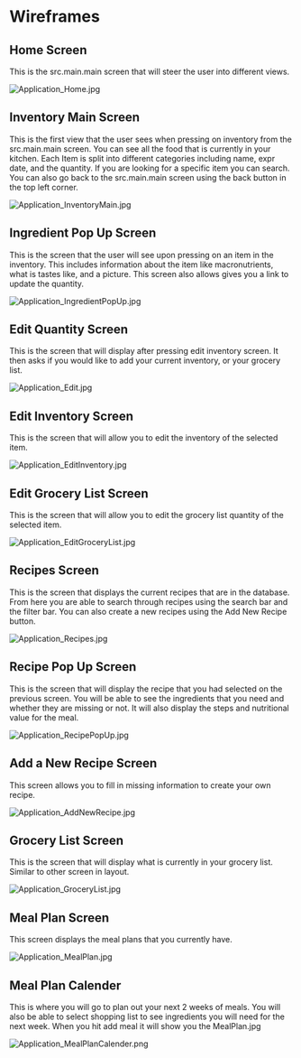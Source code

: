 # Wireframes

## Home Screen

This is the src.main.main screen that will steer the user into different views.

![Application_Home.jpg](Application_Home.jpg)

## Inventory Main Screen

This is the first view that the user sees when pressing on inventory from the src.main.main screen. You can see all the
food that is currently in your kitchen. Each Item is split into different categories including name, expr date, and the 
quantity. If you are looking for a specific item you can search. You can also go back to the src.main.main screen using the back 
button in the top left corner.

![Application_InventoryMain.jpg](Application_InventoryMain.jpg)

## Ingredient Pop Up Screen

This is the screen that the user will see upon pressing on an item in the inventory. This includes information about 
the item like macronutrients, what is tastes like, and a picture. This screen also allows gives you a link to update the 
quantity.

![Application_IngredientPopUp.jpg](Application_IngredientPopUp.jpg)

## Edit Quantity Screen

This is the screen that will display after pressing edit inventory screen. It then asks if you would like to add 
your current inventory, or your grocery list. 

![Application_Edit.jpg](Application_Edit.jpg)

## Edit Inventory Screen

This is the screen that will allow you to edit the inventory of the selected item.

![Application_EditInventory.jpg](Application_EditInventory.jpg)

## Edit Grocery List Screen

This is the screen that will allow you to edit the grocery list quantity of the selected item.

![Application_EditGroceryList.jpg](Application_EditGroceryList.jpg)

## Recipes Screen

This is the screen that displays the current recipes that are in the database. From here you are able to search through 
recipes using the search bar and the filter bar. You can also create a new recipes using the Add New Recipe button.

![Application_Recipes.jpg](Application_Recipes.jpg)

## Recipe Pop Up Screen

This is the screen that will display the recipe that you had selected on the previous screen. You will be able to see
the ingredients that you need and whether they are missing or not. It will also display the steps and nutritional value
for the meal. 

![Application_RecipePopUp.jpg](Application_RecipePopUp.jpg)

## Add a New Recipe Screen

This screen allows you to fill in missing information to create your own recipe.

![Application_AddNewRecipe.jpg](Application_AddNewRecipe.jpg)

## Grocery List Screen 

This is the screen that will display what is currently in your grocery list. Similar to other screen in layout. 

![Application_GroceryList.jpg](Application_GroceryList.jpg)

## Meal Plan Screen

This screen displays the meal plans that you currently have.

![Application_MealPlan.jpg](Application_MealPlan.jpg)

## Meal Plan Calender

This is where you will go to plan out your next 2 weeks of meals.
You will also be able to select shopping list to see ingredients you will need for the next week.
When you hit add meal it will show you the MealPlan.jpg

![Application_MealPlanCalender.png](Application_MealPlanCalender.png)